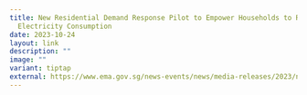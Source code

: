 ```yaml
---
title: New Residential Demand Response Pilot to Empower Households to Reduce
  Electricity Consumption
date: 2023-10-24
layout: link
description: ""
image: ""
variant: tiptap
external: https://www.ema.gov.sg/news-events/news/media-releases/2023/new-residential-demand-response-pilot-to-empower-households-to-reduce-electricity-during-demand-peaks
---
```


